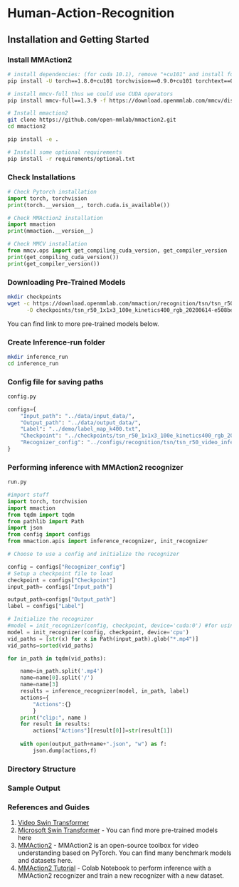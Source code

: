 # Human-Action-Recognition

## Installation and Getting Started

### Install MMAction2

```BASH
# install dependencies: (for cuda 10.1), remove "+cu101" and install for cuda 11+
pip install -U torch==1.8.0+cu101 torchvision==0.9.0+cu101 torchtext==0.9.0 -f https://download.pytorch.org/whl/torch_stable.html

# install mmcv-full thus we could use CUDA operators
pip install mmcv-full==1.3.9 -f https://download.openmmlab.com/mmcv/dist/cu101/torch1.8.0/index.html

# Install mmaction2
git clone https://github.com/open-mmlab/mmaction2.git
cd mmaction2

pip install -e .

# Install some optional requirements
pip install -r requirements/optional.txt
```
### Check Installations

```Python
# Check Pytorch installation
import torch, torchvision
print(torch.__version__, torch.cuda.is_available())

# Check MMAction2 installation
import mmaction
print(mmaction.__version__)

# Check MMCV installation
from mmcv.ops import get_compiling_cuda_version, get_compiler_version
print(get_compiling_cuda_version())
print(get_compiler_version())
```
### Downloading Pre-Trained Models

```BASH
mkdir checkpoints
wget -c https://download.openmmlab.com/mmaction/recognition/tsn/tsn_r50_1x1x3_100e_kinetics400_rgb/tsn_r50_1x1x3_100e_kinetics400_rgb_20200614-e508be42.pth \
      -O checkpoints/tsn_r50_1x1x3_100e_kinetics400_rgb_20200614-e508be42.pth
```
You can find link to more pre-trained models below.

### Create Inference-run folder

```BASH
mkdir inference_run
cd inference_run
```
### Config file for saving paths
```BASH
config.py
```
```Python
configs={
	"Input_path": "../data/input_data/",
	"Output_path": "../data/output_data/",
	"Label": "../demo/label_map_k400.txt",
	"Checkpoint": "../checkpoints/tsn_r50_1x1x3_100e_kinetics400_rgb_20200614-e508be42.pth",
	"Recognizer_config": "../configs/recognition/tsn/tsn_r50_video_inference_1x1x3_100e_kinetics400_rgb.py"
}
```

### Performing inference with MMAction2 recognizer
```BASH
run.py
```
```Python
#import stuff
import torch, torchvision
import mmaction
from tqdm import tqdm
from pathlib import Path
import json
from config import configs
from mmaction.apis import inference_recognizer, init_recognizer

# Choose to use a config and initialize the recognizer

config = configs["Recognizer_config"]
# Setup a checkpoint file to load
checkpoint = configs["Checkpoint"]
input_path= configs["Input_path"]

output_path=configs["Output_path"]
label = configs["Label"]

# Initialize the recognizer
#model = init_recognizer(config, checkpoint, device='cuda:0') #for using gpu
model = init_recognizer(config, checkpoint, device='cpu')
vid_paths = [str(x) for x in Path(input_path).glob("*.mp4")]
vid_paths=sorted(vid_paths)

for in_path in tqdm(vid_paths):

	name=in_path.split('.mp4')
	name=name[0].split('/')
	name=name[3]
	results = inference_recognizer(model, in_path, label)
	actions={
		"Actions":{}
		}
	print("clip:", name )
	for result in results:
		actions["Actions"][result[0]]=str(result[1])
		
	with open(output_path+name+".json", "w") as f:
		json.dump(actions,f)
```


### Directory Structure


### Sample Output

### References and Guides

1. [Video Swin Transformer](https://github.com/SwinTransformer/Video-Swin-Transformer)
2. [Microsoft Swin Transformer](https://github.com/microsoft/Swin-Transformer) - You can find more pre-trained models here
3. [MMAction2](https://github.com/open-mmlab/mmaction2) - MMAction2 is an open-source toolbox for video understanding based on PyTorch. You can find many benchmark models and datasets here.
4. [MMAction2 Tutorial](https://colab.research.google.com/github/open-mmlab/mmaction2/blob/master/demo/mmaction2_tutorial.ipynb) - Colab Notebook to perform inference with a MMAction2 recognizer and train a new recognizer with a new dataset.
